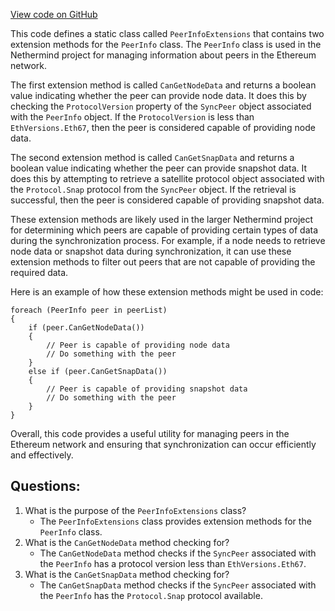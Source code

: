 [View code on GitHub](https://github.com/nethermindeth/nethermind/Nethermind.Synchronization/StateSync/PeerInfoExtensions.cs)

This code defines a static class called `PeerInfoExtensions` that contains two extension methods for the `PeerInfo` class. The `PeerInfo` class is used in the Nethermind project for managing information about peers in the Ethereum network.

The first extension method is called `CanGetNodeData` and returns a boolean value indicating whether the peer can provide node data. It does this by checking the `ProtocolVersion` property of the `SyncPeer` object associated with the `PeerInfo` object. If the `ProtocolVersion` is less than `EthVersions.Eth67`, then the peer is considered capable of providing node data.

The second extension method is called `CanGetSnapData` and returns a boolean value indicating whether the peer can provide snapshot data. It does this by attempting to retrieve a satellite protocol object associated with the `Protocol.Snap` protocol from the `SyncPeer` object. If the retrieval is successful, then the peer is considered capable of providing snapshot data.

These extension methods are likely used in the larger Nethermind project for determining which peers are capable of providing certain types of data during the synchronization process. For example, if a node needs to retrieve node data or snapshot data during synchronization, it can use these extension methods to filter out peers that are not capable of providing the required data. 

Here is an example of how these extension methods might be used in code:

```
foreach (PeerInfo peer in peerList)
{
    if (peer.CanGetNodeData())
    {
        // Peer is capable of providing node data
        // Do something with the peer
    }
    else if (peer.CanGetSnapData())
    {
        // Peer is capable of providing snapshot data
        // Do something with the peer
    }
}
```

Overall, this code provides a useful utility for managing peers in the Ethereum network and ensuring that synchronization can occur efficiently and effectively.
## Questions: 
 1. What is the purpose of the `PeerInfoExtensions` class?
    - The `PeerInfoExtensions` class provides extension methods for the `PeerInfo` class.
2. What is the `CanGetNodeData` method checking for?
    - The `CanGetNodeData` method checks if the `SyncPeer` associated with the `PeerInfo` has a protocol version less than `EthVersions.Eth67`.
3. What is the `CanGetSnapData` method checking for?
    - The `CanGetSnapData` method checks if the `SyncPeer` associated with the `PeerInfo` has the `Protocol.Snap` protocol available.